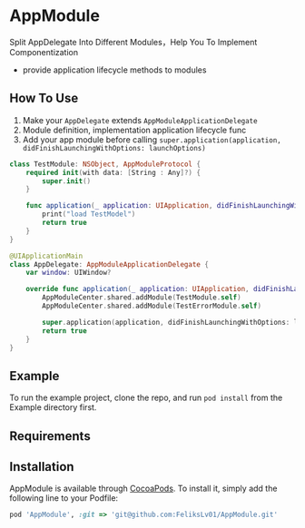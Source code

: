 # AppModule

Split AppDelegate Into Different Modules，Help You To Implement Componentization

- provide application lifecycle methods to modules

## How To Use

1. Make your `AppDelegate` extends `AppModuleApplicationDelegate`
2. Module definition, implementation application lifecycle func
3. Add your app module before calling `super.application(application, didFinishLaunchingWithOptions: launchOptions)`

```swift
class TestModule: NSObject, AppModuleProtocol {
    required init(with data: [String : Any]?) {
        super.init()
    }

    func application(_ application: UIApplication, didFinishLaunchingWithOptions launchOptions: [UIApplicationLaunchOptionsKey : Any]? = nil) -> Bool {
        print("load TestModel")
        return true
    }
}

@UIApplicationMain
class AppDelegate: AppModuleApplicationDelegate {
    var window: UIWindow?

    override func application(_ application: UIApplication, didFinishLaunchingWithOptions launchOptions: [UIApplicationLaunchOptionsKey: Any]?) -> Bool {
        AppModuleCenter.shared.addModule(TestModule.self)
        AppModuleCenter.shared.addModule(TestErrorModule.self)

        super.application(application, didFinishLaunchingWithOptions: launchOptions)
        return true
    }
}
```
 

## Example

To run the example project, clone the repo, and run `pod install` from the Example directory first.

## Requirements

## Installation

AppModule is available through [CocoaPods](https://cocoapods.org). To install
it, simply add the following line to your Podfile:

```ruby
pod 'AppModule', :git => 'git@github.com:FeliksLv01/AppModule.git'
```

